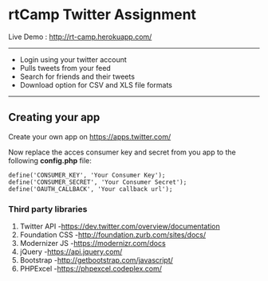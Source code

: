 # rtCamp Twitter Assignment

Live Demo : http://rt-camp.herokuapp.com/

---
+ Login using your twitter account
+ Pulls tweets from your feed
+ Search for friends and their tweets
+ Download option for CSV and XLS file formats
---

## Creating your app
Create your own app on https://apps.twitter.com/

Now replace the acces consumer key and secret from you app to the following **config.php** file:

```
define('CONSUMER_KEY', 'Your Consumer Key');
define('CONSUMER_SECRET', 'Your Consumer Secret');
define('OAUTH_CALLBACK', 'Your callback url');
``` 

### Third party libraries
1. Twitter API
-https://dev.twitter.com/overview/documentation
2. Foundation CSS
-http://foundation.zurb.com/sites/docs/
3. Modernizer JS
-https://modernizr.com/docs
4. jQuery
-https://api.jquery.com/
5. Bootstrap
-http://getbootstrap.com/javascript/
6. PHPExcel
-https://phpexcel.codeplex.com/

